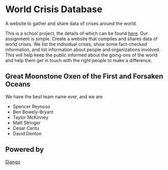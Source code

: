 World Crisis Database
=====================
A website to gather and share data of crises around the world.

This is a school project, the details of which can be found [here](http://www.cs.utexas.edu/users/downing/cs373/drupal/wcdb1).
Our assignment is simple.
Create a website that compiles and shares data of world crises.  We list the individual crises, show some fact-checked information, and list information about people and organizations involved.
This will help keep the public informed about the going-ons of the world and help them get in touch with the right people to make a difference.

Great Moonstone Oxen of the First and Forsaken Oceans
-----------------------------------------------------
We have the best team name ever, and we are
* Spencer Reynoso
* Ben Bowely-Bryant
* Taylor McKinney
* Matt Stringer
* Cesar Cantu
* David Denton

Powered by
----------
[Django](https://www.djangoproject.com/)